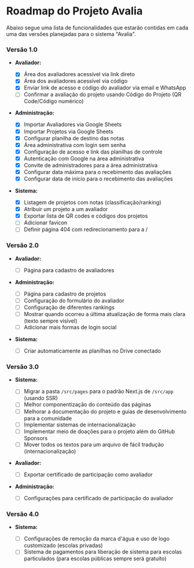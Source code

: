 # Roadmap do Projeto Avalia

Abaixo segue uma lista de funcionalidades que estarão contidas em cada uma das versões planejadas para o sistema "Avalia".

### Versão 1.0

- **Avaliador:**

  - [x] Área dos avaliadores acessível via link direto
  - [x] Área dos avaliadores acessível via código
  - [x] Enviar link de acesso e código do avaliador via email e WhatsApp
  - [ ] Confirmar a avaliação do projeto usando Código do Projeto (QR Code/Código numérico)

- **Administração:**

  - [x] Importar Avaliadores via Google Sheets
  - [x] Importar Projetos via Google Sheets
  - [x] Configurar planilha de destino das notas
  - [x] Área administrativa com login sem senha
  - [x] Configuração de acesso e link das planilhas de controle
  - [x] Autenticação com Google na área administrativa
  - [x] Convite de administradores para a área administrativa
  - [x] Configurar data máxima para o recebimento das avaliações
  - [x] Configurar data de início para o recebimento das avaliações

- **Sistema:**
  - [x] Listagem de projetos com notas (classificação/ranking)
  - [x] Atribuir um projeto a um avaliador
  - [x] Exportar lista de QR codes e códigos dos projetos
  - [ ] Adicionar favicon
  - [ ] Definir página 404 com redirecionamento para a /

### Versão 2.0

- **Avaliador:**

  - [ ] Página para cadastro de avaliadores

- **Administração:**

  - [ ] Página para cadastro de projetos
  - [ ] Configuração do formulário do avaliador
  - [ ] Configuração de diferentes rankings
  - [ ] Mostrar quando ocorreu a última atualização de forma mais clara (texto sempre visível)
  - [ ] Adicionar mais formas de login social

- **Sistema:**
  - [ ] Criar automaticamente as planilhas no Drive conectado

### Versão 3.0

- **Sistema:**

  - [ ] Migrar a pasta `/src/pages` para o padrão Next.js de `/src/app` (usando SSR)
  - [ ] Melhor componentização do conteúdo das páginas
  - [ ] Melhorar a documentação do projeto e guias de desenvolvimento para a comunidade
  - [ ] Implementar sistemas de internacionalização
  - [ ] Implementar meio de doações para o projeto além do GitHub Sponsors
  - [ ] Mover todos os textos para um arquivo de fácil tradução (internacionalização)

- **Avaliador:**

  - [ ] Exportar certificado de participação como avaliador

- **Administração:**

  - [ ] Configurações para certificado de participação do avaliador

### Versão 4.0

- **Sistema:**

  - [ ] Configurações de remoção da marca d'água e uso de logo customizado (escolas privadas)
  - [ ] Sistema de pagamentos para liberação de sistema para escolas particulados (para escolas públicas sempre será gratuito)
